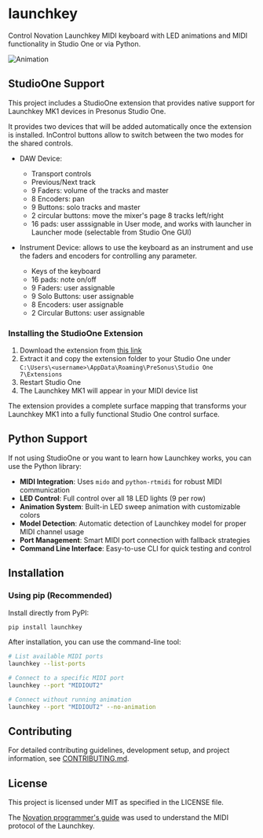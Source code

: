 # launchkey

Control Novation Launchkey MIDI keyboard with LED animations and MIDI functionality in Studio One or via Python.

![Animation](https://github.com/user-attachments/assets/7bc74796-42e6-432a-b0c4-b2bb83b66e5e)

## StudioOne Support

This project includes a StudioOne extension that provides native support for Launchkey MK1 devices in Presonus Studio One.

It provides two devices that will be added automatically once the extension is installed. InControl buttons allow to switch between the two modes for the shared controls.

- DAW Device:
  - Transport controls
  - Previous/Next track
  - 9 Faders: volume of the tracks and master
  - 8 Encoders: pan
  - 9 Buttons: solo tracks and master
  - 2 circular buttons: move the mixer's page 8 tracks left/right
  - 16 pads: user asssignable in User mode, and works with launcher in Launcher mode (selectable from Studio One GUI)

- Instrument Device: allows to use the keyboard as an instrument and use the faders and encoders for controlling any parameter.
  - Keys of the keyboard
  - 16 pads: note on/off
  - 9 Faders: user assignable
  - 9 Solo Buttons: user assignable
  - 8 Encoders: user assignable
  - 2 Circular Buttons: user assignable

### Installing the StudioOne Extension

1. Download the extension from [this link](https://github.com/aminya/launchkey/releases/download/v0.1.1/io.github.aminya.launchkeymk1.device.zip)
2. Extract it and copy the extension folder to your Studio One under `C:\Users\<username>\AppData\Roaming\PreSonus\Studio One 7\Extensions`
3. Restart Studio One
4. The Launchkey MK1 will appear in your MIDI device list

The extension provides a complete surface mapping that transforms your Launchkey MK1 into a fully functional Studio One control surface.

## Python Support

If not using StudioOne or you want to learn how Launchkey works, you can use the Python library:

- **MIDI Integration**: Uses `mido` and `python-rtmidi` for robust MIDI communication
- **LED Control**: Full control over all 18 LED lights (9 per row)
- **Animation System**: Built-in LED sweep animation with customizable colors
- **Model Detection**: Automatic detection of Launchkey model for proper MIDI channel usage
- **Port Management**: Smart MIDI port connection with fallback strategies
- **Command Line Interface**: Easy-to-use CLI for quick testing and control

## Installation

### Using pip (Recommended)

Install directly from PyPI:

```bash
pip install launchkey
```

After installation, you can use the command-line tool:

```bash
# List available MIDI ports
launchkey --list-ports

# Connect to a specific MIDI port
launchkey --port "MIDIOUT2"

# Connect without running animation
launchkey --port "MIDIOUT2" --no-animation
```

## Contributing

For detailed contributing guidelines, development setup, and project information, see [CONTRIBUTING.md](CONTRIBUTING.md).

## License

This project is licensed under MIT as specified in the LICENSE file.


The [Novation programmer's guide](https://fael-downloads-prod.focusrite.com/customer/prod/s3fs-public/novation/downloads/10535/launchkey-mk2-programmers-reference-guide.pdf) was used to understand the MIDI protocol of the Launchkey.
